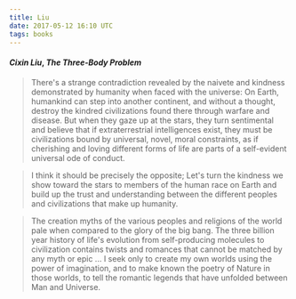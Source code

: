 ```yaml
---
title: Liu
date: 2017-05-12 16:10 UTC
tags: books
---
```


#### _Cixin Liu_, _The Three-Body Problem_

> There's a strange contradiction revealed by the naivete and kindness demonstrated by humanity when faced with the universe: On Earth, humankind can step into another continent, and without a thought, destroy the kindred civilizations found there through warfare and disease. But when they gaze up at the stars, they turn sentimental and believe that if extraterrestrial intelligences exist, they must be civilizations bound by universal, novel, moral constraints, as if cherishing and loving different forms of life are parts of a self-evident universal ode of conduct.

> I think it should be precisely the opposite; Let's turn the kindness we show toward the stars to members of the human race on Earth and build up the trust and understanding between the different peoples and civilizations that make up humanity.

> The creation myths of the various peoples and religions of the world pale when compared to the glory of the big bang. The three billion year history of life's evolution from self-producing molecules to civilization contains twists and romances that cannot be matched by any myth or epic ... I seek only to create my own worlds using the power of imagination, and to make known the poetry of Nature in those worlds, to tell the romantic legends that have unfolded between Man and Universe.
